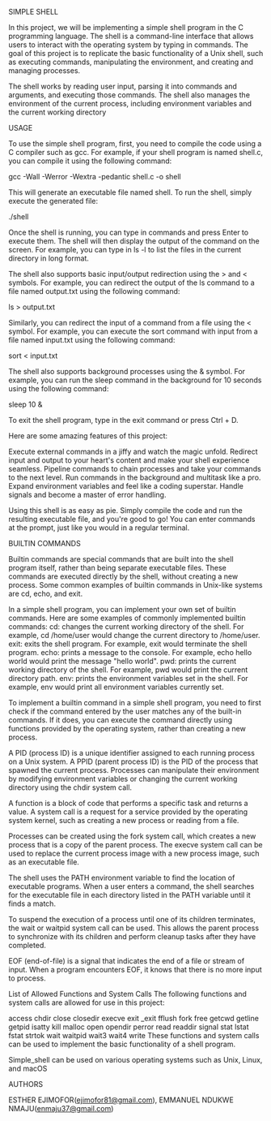 SIMPLE SHELL

In this project, we will be implementing a simple shell program in the C programming language. The shell is a command-line interface that allows users to interact with the operating system by typing in commands. The goal of this project is to replicate the basic functionality of a Unix shell, such as executing commands, manipulating the environment, and creating and managing processes.

The shell works by reading user input, parsing it into commands and arguments, and executing those commands. The shell also manages the environment of the current process, including environment variables and the current working directory

USAGE

To use the simple shell program, first, you need to compile the code using a C compiler such as gcc. For example, if your shell program is named shell.c, you can compile it using the following command:

gcc -Wall -Werror -Wextra -pedantic shell.c -o shell

This will generate an executable file named shell. To run the shell, simply execute the generated file:

./shell

Once the shell is running, you can type in commands and press Enter to execute them. The shell will then display the output of the command on the screen. For example, you can type in ls -l to list the files in the current directory in long format.

The shell also supports basic input/output redirection using the > and < symbols. For example, you can redirect the output of the ls command to a file named output.txt using the following command:

ls > output.txt

Similarly, you can redirect the input of a command from a file using the < symbol. For example, you can execute the sort command with input from a file named input.txt using the following command:

sort < input.txt

The shell also supports background processes using the & symbol. For example, you can run the sleep command in the background for 10 seconds using the following command:

sleep 10 &

To exit the shell program, type in the exit command or press Ctrl + D.

Here are some amazing features of this project:

Execute external commands in a jiffy and watch the magic unfold.
Redirect input and output to your heart's content and make your shell experience seamless.
Pipeline commands to chain processes and take your commands to the next level.
Run commands in the background and multitask like a pro.
Expand environment variables and feel like a coding superstar.
Handle signals and become a master of error handling.

Using this shell is as easy as pie. Simply compile the code and run the resulting executable file, and you're good to go! You can enter commands at the prompt, just like you would in a regular terminal.

BUILTIN COMMANDS

Builtin commands are special commands that are built into the shell program itself, rather than being separate executable files. These commands are executed directly by the shell, without creating a new process. Some common examples of builtin commands in Unix-like systems are cd, echo, and exit.

In a simple shell program, you can implement your own set of builtin commands. Here are some examples of commonly implemented builtin commands:
cd: changes the current working directory of the shell. For example, cd /home/user would change the current directory to /home/user.
exit: exits the shell program. For example, exit would terminate the shell program.
echo: prints a message to the console. For example, echo hello world would print the message "hello world".
pwd: prints the current working directory of the shell. For example, pwd would print the current directory path.
env: prints the environment variables set in the shell. For example, env would print all environment variables currently set.

To implement a builtin command in a simple shell program, you need to first check if the command entered by the user matches any of the built-in commands. If it does, you can execute the command directly using functions provided by the operating system, rather than creating a new process.

A PID (process ID) is a unique identifier assigned to each running process on a Unix system. A PPID (parent process ID) is the PID of the process that spawned the current process. Processes can manipulate their environment by modifying environment variables or changing the current working directory using the chdir system call.

A function is a block of code that performs a specific task and returns a value. A system call is a request for a service provided by the operating system kernel, such as creating a new process or reading from a file.

Processes can be created using the fork system call, which creates a new process that is a copy of the parent process. The execve system call can be used to replace the current process image with a new process image, such as an executable file.

The shell uses the PATH environment variable to find the location of executable programs. When a user enters a command, the shell searches for the executable file in each directory listed in the PATH variable until it finds a match.

To suspend the execution of a process until one of its children terminates, the wait or waitpid system call can be used. This allows the parent process to synchronize with its children and perform cleanup tasks after they have completed.

EOF (end-of-file) is a signal that indicates the end of a file or stream of input. When a program encounters EOF, it knows that there is no more input to process.

List of Allowed Functions and System Calls
The following functions and system calls are allowed for use in this project:

access
chdir
close
closedir
execve
exit
_exit
fflush
fork
free
getcwd
getline
getpid
isatty
kill
malloc
open
opendir
perror
read
readdir
signal
stat
lstat
fstat
strtok
wait
waitpid
wait3
wait4
write
These functions and system calls can be used to implement the basic functionality of a shell program.

Simple_shell can be used on various operating systems such as Unix, Linux, and macOS

AUTHORS

ESTHER EJIMOFOR(ejimofor81@gmail.com),
EMMANUEL NDUKWE NMAJU(enmaju37@gmail.com)
